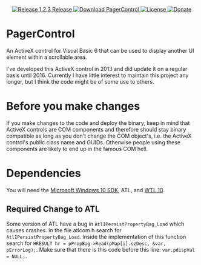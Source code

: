 <p align=center>
  <a href="https://github.com/TimoKunze/PagerControl/releases/tag/1.2.3">
    <img alt="Release 1.2.3 Release" src="https://img.shields.io/badge/release-1.2.3-0688CB.svg">
  </a>
  <a href="https://github.com/TimoKunze/PagerControl/releases">
    <img alt="Download PagerControl" src="https://img.shields.io/badge/download-latest-0688CB.svg">
  </a>
  <a href="https://github.com/TimoKunze/PagerControl/blob/master/LICENSE">
    <img alt="License" src="https://img.shields.io/badge/license-MIT-0688CB.svg">
  </a>
  <a href="https://www.paypal.com/xclick/business=TKunze71216%40gmx.de&item_name=PagerControl&no_shipping=1&tax=0&currency_code=EUR">
    <img alt="Donate" src="https://img.shields.io/badge/%24-donate-E44E4A.svg">
  </a>
</p>

# PagerControl
An ActiveX control for Visual Basic 6 that can be used to display another UI element within a scrollable area.

I've developed this ActiveX control in 2013 and did update it on a regular basis until 2016. Currently I have little interest to maintain this project any longer, but I think the code might be of some use to others.

# Before you make changes
If you make changes to the code and deploy the binary, keep in mind that ActiveX controls are COM components and therefore should stay binary compatible as long as you don't change the COM object's, i.e. the ActiveX control's public class name and GUIDs. Otherwise people using these components are likely to end up in the famous COM hell.

# Dependencies
You will need the [Microsoft Windows 10 SDK](https://developer.microsoft.com/en-us/windows/downloads/windows-10-sdk), ATL, and [WTL 10](https://sourceforge.net/projects/wtl/).

## Required Change to ATL
Some version of ATL have a bug in ```AtlIPersistPropertyBag_Load``` which causes crashes. In the file atlcom.h search for ```AtlIPersistPropertyBag_Load```. Inside the implementation of this function search for ```HRESULT hr = pPropBag->Read(pMap[i].szDesc, &var, pErrorLog);```. Make sure that there is this code before this line: ```var.pdispVal = NULL;```.